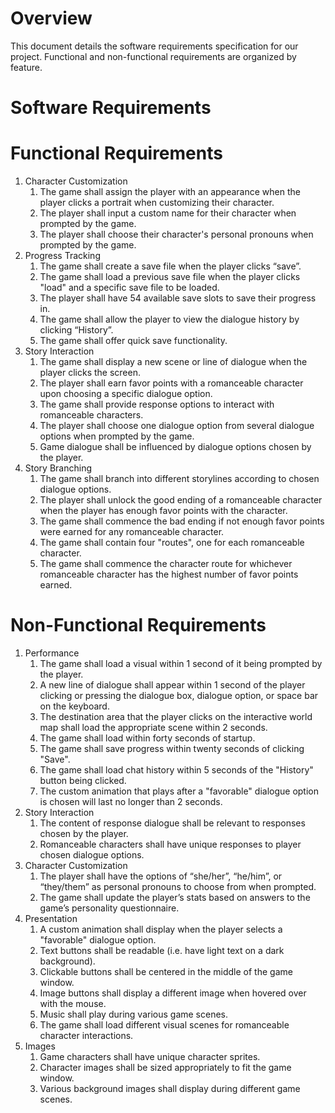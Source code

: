 # Overview
This document details the software requirements specification for our project. Functional and non-functional requirements are organized by feature.

# Software Requirements

# Functional Requirements

1. Character Customization
   1. The game shall assign the player with an appearance when the player clicks a portrait when customizing their character.
   2. The player shall input a custom name for their character when prompted by the game.
   3. The player shall choose their character's personal pronouns when prompted by the game.
2. Progress Tracking
   1. The game shall create a save file when the player clicks “save”.
   2. The game shall load a previous save file when the player clicks "load" and a specific save file to be loaded.
   3. The player shall have 54 available save slots to save their progress in.
   4. The game shall allow the player to view the dialogue history by clicking “History”.
   5. The game shall offer quick save functionality.
3. Story Interaction
   1. The game shall display a new scene or line of dialogue when the player clicks the screen.
   2. The player shall earn favor points with a romanceable character upon choosing a specific dialogue option.
   3. The game shall provide response options to interact with romanceable characters.
   4. The player shall choose one dialogue option from several dialogue options when prompted by the game.
   5. Game dialogue shall be influenced by dialogue options chosen by the player.
4. Story Branching
   1. The game shall branch into different storylines according to chosen dialogue options.
   2. The player shall unlock the good ending of a romanceable character when the player has enough favor points with the character.
   3. The game shall commence the bad ending if not enough favor points were earned for any romanceable character.
   4. The game shall contain four "routes", one for each romanceable character.
   5. The game shall commence the character route for whichever romanceable character has the highest number of favor points earned.

# Non-Functional Requirements

1. Performance
    1. The game shall load a visual within 1 second of it being prompted by the player.
    2. A new line of dialogue shall appear within 1 second of the player clicking or pressing the dialogue box, dialogue option, or space bar on the keyboard.
    3. The destination area that the player clicks on the interactive world map shall load the appropriate scene within 2 seconds.
    4. The game shall load within forty seconds of startup.
    5. The game shall save progress within twenty seconds of clicking "Save".
    6. The game shall load chat history within 5 seconds of the "History" button being clicked.
    7. The custom animation that plays after a "favorable" dialogue option is chosen will last no longer than 2 seconds.
2. Story Interaction
    1. The content of response dialogue shall be relevant to responses chosen by the player.
    2. Romanceable characters shall have unique responses to player chosen dialogue options.
3. Character Customization
    1. The player shall have the options of “she/her”, “he/him”, or “they/them” as personal pronouns to choose from when prompted.
    2. The game shall update the player’s stats based on answers to the game’s personality questionnaire.
4. Presentation
    1. A custom animation shall display when the player selects a "favorable" dialogue option.
    2. Text buttons shall be readable (i.e. have light text on a dark background).
    3. Clickable buttons shall be centered in the middle of the game window.
    4. Image buttons shall display a different image when hovered over with the mouse.
    5. Music shall play during various game scenes.
    6. The game shall load different visual scenes for romanceable character interactions.
5. Images
   1. Game characters shall have unique character sprites.
   2. Character images shall be sized appropriately to fit the game window.
   3. Various background images shall display during different game scenes.